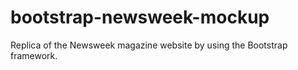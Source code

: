 # bootstrap-newsweek-mockup
Replica of the Newsweek magazine website by using the Bootstrap framework.
